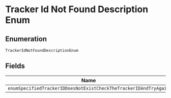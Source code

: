 
# Tracker Id Not Found Description Enum

## Enumeration

`TrackerIdNotFoundDescriptionEnum`

## Fields

| Name |
|  --- |
| `enumSpecifiedTrackerIDDoesNotExistCheckTheTrackerIDAndTryAgain` |

